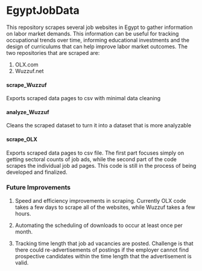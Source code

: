 # EgyptJobData

This repository scrapes several job websites in Egypt to gather information on labor market demands.  This information can be useful for tracking occupational trends over time, informing educational investments and the design of curriculums that can help improve labor market outcomes.  The two repositories that are scraped are:
1. OLX.com
2. Wuzzuf.net

#### scrape_Wuzzuf

Exports scraped data pages to csv with minimal data cleaning

#### analyze_Wuzzuf

Cleans the scraped dataset to turn it into a dataset that is more analyzable

#### scrape_OLX

Exports scraped data pages to csv file.  The first part focuses simply on getting sectoral counts of job ads, while the second part of the code scrapes the individual job ad pages. This code is still in the process of being developed and finalized.

### Future Improvements

1. Speed and efficiency improvements in scraping.  Currently OLX code takes a few days to scrape all of the websites, while Wuzzuf takes a few hours.

2. Automating the scheduling of downloads to occur at least once per month.

3. Tracking time length that job ad vacancies are posted.  Challenge is that there could re-advertisements of postings if the employer cannot find prospective candidates within the time length that the advertisement is valid.
